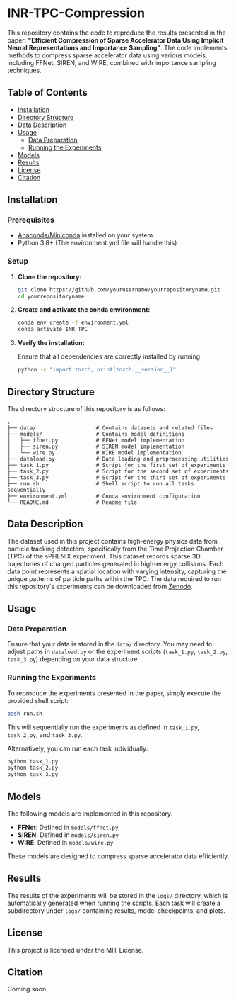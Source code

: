 # INR-TPC-Compression

This repository contains the code to reproduce the results presented in the paper: **"Efficient Compression of Sparse Accelerator Data Using Implicit Neural Representations and Importance Sampling"**. The code implements methods to compress sparse accelerator data using various models, including FFNet, SIREN, and WIRE, combined with importance sampling techniques.

## Table of Contents
- [Installation](#installation)
- [Directory Structure](#directory-structure)
- [Data Description](#data-description)
- [Usage](#usage)
  - [Data Preparation](#data-preparation)
  - [Running the Experiments](#running-the-experiments)
- [Models](#models)
- [Results](#results)
- [License](#license)
- [Citation](#citation)

## Installation

### Prerequisites

- [Anaconda/Miniconda](https://docs.conda.io/projects/conda/en/latest/user-guide/install/index.html) installed on your system.
- Python 3.8+ (The environment.yml file will handle this)

### Setup

1. **Clone the repository:**

    ```bash
    git clone https://github.com/yourusername/yourrepositoryname.git
    cd yourrepositoryname
    ```

2. **Create and activate the conda environment:**

    ```bash
    conda env create -f environment.yml
    conda activate INR_TPC
    ```

3. **Verify the installation:**

    Ensure that all dependencies are correctly installed by running:

    ```bash
    python -c "import torch; print(torch.__version__)"
    ```

## Directory Structure

The directory structure of this repository is as follows:

```plaintext
.
├── data/                   # Contains datasets and related files
├── models/                 # Contains model definitions
│   ├── ffnet.py            # FFNet model implementation
│   ├── siren.py            # SIREN model implementation
│   └── wire.py             # WIRE model implementation
├── dataload.py             # Data loading and preprocessing utilities
├── task_1.py               # Script for the first set of experiments
├── task_2.py               # Script for the second set of experiments
├── task_3.py               # Script for the third set of experiments
├── run.sh                  # Shell script to run all tasks sequentially
├── environment.yml         # Conda environment configuration
└── README.md               # Readme file
```

## Data Description
The dataset used in this project contains high-energy physics data from particle tracking detectors, specifically from the Time Projection Chamber (TPC) of the sPHENIX experiment. This dataset records sparse 3D trajectories of charged particles generated in high-energy collisions. Each data point represents a spatial location with varying intensity, capturing the unique patterns of particle paths within the TPC. The data required to run this repository's experiments can be downloaded from [Zenodo](https://zenodo.org/records/10028587).

## Usage

### Data Preparation

Ensure that your data is stored in the `data/` directory. You may need to adjust paths in `dataload.py` or the experiment scripts (`task_1.py`, `task_2.py`, `task_3.py`) depending on your data structure.

### Running the Experiments

To reproduce the experiments presented in the paper, simply execute the provided shell script:

```bash
bash run.sh
```

This will sequentially run the experiments as defined in `task_1.py`, `task_2.py`, and `task_3.py`.

Alternatively, you can run each task individually:

```bash
python task_1.py
python task_2.py
python task_3.py
```

## Models

The following models are implemented in this repository:

- **FFNet**: Defined in `models/ffnet.py`
- **SIREN**: Defined in `models/siren.py`
- **WIRE**: Defined in `models/wire.py`

These models are designed to compress sparse accelerator data efficiently.

## Results

The results of the experiments will be stored in the `logs/` directory, which is automatically generated when running the scripts. Each task will create a subdirectory under `logs/` containing results, model checkpoints, and plots.

## License

This project is licensed under the MIT License.

## Citation

Coming soon.